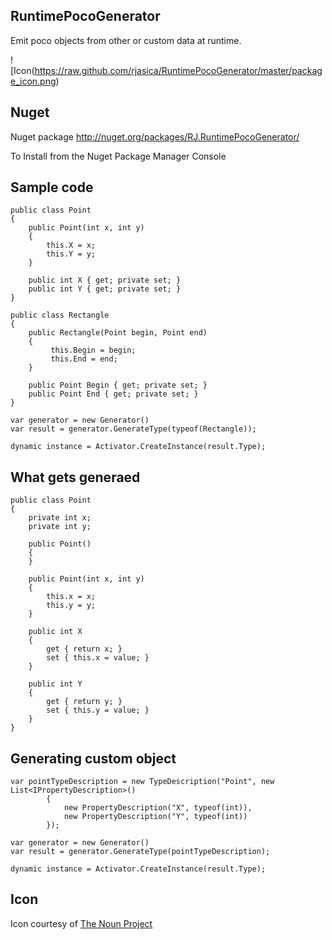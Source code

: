 ## RuntimePocoGenerator

Emit poco objects from other or custom data at runtime.

![Icon(https://raw.github.com/rjasica/RuntimePocoGenerator/master/package_icon.png)


## Nuget 

Nuget package http://nuget.org/packages/RJ.RuntimePocoGenerator/

To Install from the Nuget Package Manager Console 
  
## Sample code

    public class Point
    {
        public Point(int x, int y)
        {
            this.X = x;
            this.Y = y;
        }

        public int X { get; private set; }
        public int Y { get; private set; }
    }

    public class Rectangle
    {
        public Rectangle(Point begin, Point end)
        {
             this.Begin = begin;
             this.End = end;
        }

        public Point Begin { get; private set; }
        public Point End { get; private set; }
    }
    
    var generator = new Generator()
    var result = generator.GenerateType(typeof(Rectangle));

    dynamic instance = Activator.CreateInstance(result.Type);

## What gets generaed

    public class Point
    {
        private int x;
        private int y;

        public Point()
        {
        }

        public Point(int x, int y)
        {
            this.x = x;
            this.y = y;
        }

        public int X
        {
            get { return x; }
            set { this.x = value; }
        }

        public int Y
        {
            get { return y; }
            set { this.y = value; }
        }
    }

## Generating custom object

    var pointTypeDescription = new TypeDescription("Point", new List<IPropertyDescription>()
            {
                new PropertyDescription("X", typeof(int)),
                new PropertyDescription("Y", typeof(int))
            });
            
    var generator = new Generator()
    var result = generator.GenerateType(pointTypeDescription);

    dynamic instance = Activator.CreateInstance(result.Type);

## Icon

Icon courtesy of [The Noun Project](http://thenounproject.com)
